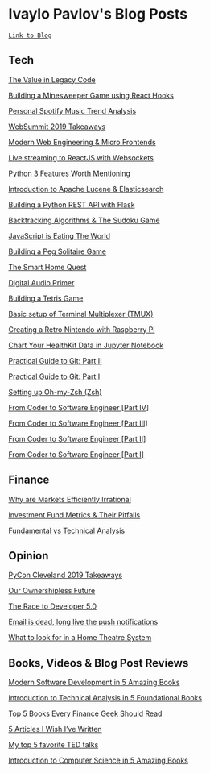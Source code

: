 # Ivaylo Pavlov's Blog Posts

[`Link to Blog`](https://www.ivaylopavlov.com)

## Tech

[The Value in Legacy Code](https://www.ivaylopavlov.com/the-value-in-legacy-code/)

[Building a Minesweeper Game using React Hooks](https://www.ivaylopavlov.com/building-a-minesweeper-game-using-react-hooks)

[Personal Spotify Music Trend Analysis](https://www.ivaylopavlov.com/personal-spotify-music-trend-analysis/)

[WebSummit 2019 Takeaways](https://www.ivaylopavlov.com/websummit-2019-takeaways/)

[Modern Web Engineering & Micro Frontends](https://www.ivaylopavlov.com/modern-web-engineering-micro-frontends/)

[Live streaming to ReactJS with Websockets](https://www.ivaylopavlov.com/live-streaming-reactjs-websockets/)

[Python 3 Features Worth Mentioning](https://www.ivaylopavlov.com/python-3-features/)

[Introduction to Apache Lucene & Elasticsearch](https://www.ivaylopavlov.com/lucene-elasticsearch-presentation/)

[Building a Python REST API with Flask](https://www.ivaylopavlov.com/python-rest-api-with-flask/)

[Backtracking Algorithms & The Sudoku Game](https://www.ivaylopavlov.com/backtracking-algorithms-the-sudoku-game/)

[JavaScript is Eating The World](https://www.ivaylopavlov.com/javascript-is-eating-the-world/)

[Building a Peg Solitaire Game](https://www.ivaylopavlov.com/building-a-peg-solitaire-game/)

[The Smart Home Quest](https://www.ivaylopavlov.com/smart-home-quest/)

[Digital Audio Primer](https://www.ivaylopavlov.com/digital-audio-primer/)

[Building a Tetris Game](https://www.ivaylopavlov.com/building-tetris-game/)

[Basic setup of Terminal Multiplexer (TMUX)](https://www.ivaylopavlov.com/basic-setup-terminal-multiplexer-tmux/)

[Creating a Retro Nintendo with Raspberry Pi](https://www.ivaylopavlov.com/creating-retro-nintendo-raspberry-pi/)

[Chart Your HealthKit Data in Jupyter Notebook](https://www.ivaylopavlov.com/chart-healthkit-data-jupyter-notebook/)

[Practical Guide to Git: Part II](https://www.ivaylopavlov.com/test-post/)

[Practical Guide to Git: Part I](https://www.ivaylopavlov.com/practical-guide-git-part/)

[Setting up Oh-my-Zsh (Zsh)](https://www.ivaylopavlov.com/setting-oh-zsh-zsh/)

[From Coder to Software Engineer [Part IV]](https://www.ivaylopavlov.com/from-coder-to-software-engineer-part-iv/)

[From Coder to Software Engineer [Part III]](https://www.ivaylopavlov.com/from-coder-to-software-engineer-part-iii/)

[From Coder to Software Engineer [Part II]](https://www.ivaylopavlov.com/from-coder-to-software-engineer-part-ii/)

[From Coder to Software Engineer [Part I]](https://www.ivaylopavlov.com/from-coder-to-software-engineer-part-i/)

## Finance

[Why are Markets Efficiently Irrational](https://www.ivaylopavlov.com/markets-efficiently-irrational/)

[Investment Fund Metrics & Their Pitfalls](https://www.ivaylopavlov.com/investment-funds-metrics-their-pitfalls/)

[Fundamental vs Technical Analysis](https://www.ivaylopavlov.com/fundamental-vs-technical-analysis/)

## Opinion

[PyCon Cleveland 2019 Takeaways](https://www.ivaylopavlov.com/pycon-cleveland-2019-takeaways/)

[Our Ownershipless Future](https://www.ivaylopavlov.com/our-ownershipless-future/)

[The Race to Developer 5.0](https://www.ivaylopavlov.com/the-race-to-developer-5-0/)

[Email is dead, long live the push notifications](https://www.ivaylopavlov.com/email-dead-long-live-push-notifications/)

[What to look for in a Home Theatre System](https://www.ivaylopavlov.com/look-home-theatre-system/)

## Books, Videos & Blog Post Reviews

[Modern Software Development in 5 Amazing Books](https://www.ivaylopavlov.com/modern-software-development-books/)

[Introduction to Technical Analysis in 5 Foundational Books](https://www.ivaylopavlov.com/introduction-to-technical-analysis/)

[Top 5 Books Every Finance Geek Should Read](https://www.ivaylopavlov.com/top-5-books-every-finance-geek-read/)

[5 Articles I Wish I’ve Written](https://www.ivaylopavlov.com/5-articles-wish-written/)

[My top 5 favorite TED talks](https://www.ivaylopavlov.com/top-5-favorite-ted-talks/)

[Introduction to Computer Science in 5 Amazing Books](https://www.ivaylopavlov.com/introduction-computer-science-5-amazing-books/)
